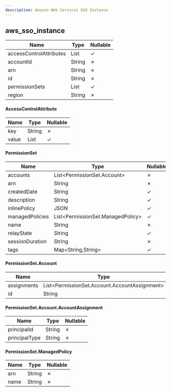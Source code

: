 ```yaml
---
description: Amazon Web Services SSO Instance
---
```

aws_sso_instance
----------------

| **Name**                | **Type**                     | **Nullable** |
| ----------------------- | ---------------------------- | ------------ |
| accessControlAttributes | List<AccessControlAttribute> | &check;      |
| accountId               | String                       | &cross;      |
| arn                     | String                       | &cross;      |
| id                      | String                       | &cross;      |
| permissionSets          | List<PermissionSet>          | &check;      |
| region                  | String                       | &cross;      |

#### AccessControlAttribute
| **Name** | **Type**     | **Nullable** |
| -------- | ------------ | ------------ |
| key      | String       | &cross;      |
| value    | List<String> | &check;      |

#### PermissionSet
| **Name**        | **Type**                          | **Nullable** |
| --------------- | --------------------------------- | ------------ |
| accounts        | List<PermissionSet.Account>       | &cross;      |
| arn             | String                            | &cross;      |
| createdDate     | String                            | &check;      |
| description     | String                            | &check;      |
| inlinePolicy    | JSON                              | &check;      |
| managedPolicies | List<PermissionSet.ManagedPolicy> | &check;      |
| name            | String                            | &cross;      |
| relayState      | String                            | &check;      |
| sessionDuration | String                            | &cross;      |
| tags            | Map<String,String>                | &check;      |

#### PermissionSet.Account
| **Name**    | **Type**                                      | **Nullable** |
| ----------- | --------------------------------------------- | ------------ |
| assignments | List<PermissionSet.Account.AccountAssignment> | &cross;      |
| id          | String                                        | &cross;      |

#### PermissionSet.Account.AccountAssignment
| **Name**      | **Type** | **Nullable** |
| ------------- | -------- | ------------ |
| principalId   | String   | &cross;      |
| principalType | String   | &cross;      |

#### PermissionSet.ManagedPolicy
| **Name** | **Type** | **Nullable** |
| -------- | -------- | ------------ |
| arn      | String   | &cross;      |
| name     | String   | &cross;      |
